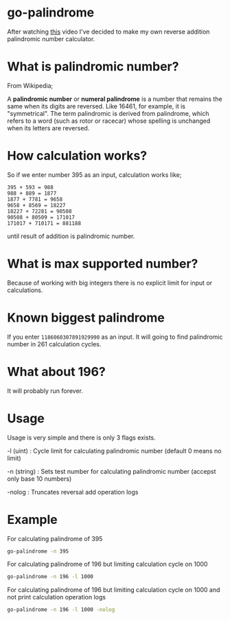 # go-palindrome

After watching [this](https://www.youtube.com/watch?v=bN8PE3eljdA) video I've decided to make my own reverse addition palindromic number calculator.

# What is palindromic number?

From Wikipedia;

A **palindromic number** or **numeral palindrome** is a number that remains the same when its digits are reversed. Like 16461, for example, it is "symmetrical". The term palindromic is derived from palindrome, which refers to a word (such as rotor or racecar) whose spelling is unchanged when its letters are reversed.

# How calculation works?

So if we enter number 395 as an input, calculation works like;

```plain
395 + 593 = 988
988 + 889 = 1877
1877 + 7781 = 9658
9658 + 8569 = 18227
18227 + 72281 = 90508
90508 + 80509 = 171017
171017 + 710171 = 881188
```

until result of addition is palindromic number.

# What is max supported number?

Because of working with big integers there is no explicit limit for input or calculations.

# Known biggest palindrome

If you enter `1186060307891929990` as an input. It will going to find palindromic number in 261 calculation cycles.

# What about 196?

It will probably run forever.

# Usage

Usage is very simple and there is only 3 flags exists.

-l (uint) : Cycle limit for calculating palindromic number (default 0 means no limit)

-n (string) : Sets test number for calculating palindromic number (accepst only base 10 numbers)

-nolog : Truncates reversal add operation logs

# Example

For calculating palindrome of 395

```sh
go-palindrome -n 395
```

For calculating palindrome of 196 but limiting calculation cycle on 1000

```sh
go-palindrome -n 196 -l 1000
```

For calculating palindrome of 196 but limiting calculation cycle on 1000 and not print calculation operation logs

```sh
go-palindrome -n 196 -l 1000 -nolog
```